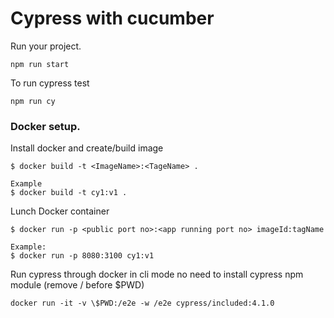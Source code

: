 # Cypress with cucumber

Run your project.

```
npm run start
```

To run cypress test

```
npm run cy
```

### Docker setup.

Install docker and create/build image

```
$ docker build -t <ImageName>:<TageName> .

Example
$ docker build -t cy1:v1 .
```

Lunch Docker container

```
$ docker run -p <public port no>:<app running port no> imageId:tagName

Example:
$ docker run -p 8080:3100 cy1:v1
```

Run cypress through docker in cli mode no need to install cypress npm module (remove / before \$PWD)

```
docker run -it -v \$PWD:/e2e -w /e2e cypress/included:4.1.0
```
